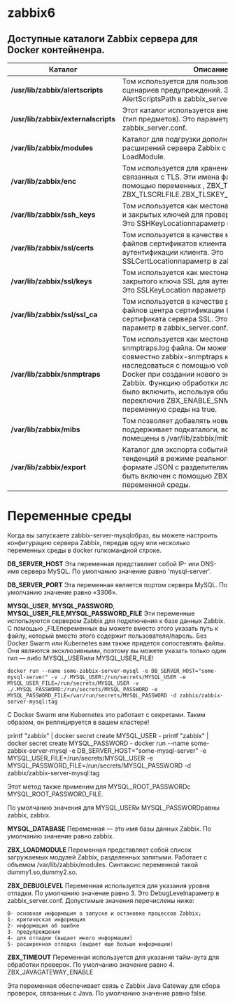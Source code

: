 # zabbix6


## Доступные каталоги Zabbix сервера для Docker контейненра.

|Каталог   |Описание   |
|----------|-----------|
|**/usr/lib/zabbix/alertscripts**   |Том используется для пользовательских сценариев  предупреждений. Это параметр AlertScriptsPath в zabbix_server.conf.|
|**/usr/lib/zabbix/externalscripts**|Этот каталог используется внешними проверками (тип предметов). Это параметр ExternalScripts в zabbix_server.conf.|
|**/var/lib/zabbix/modules**        |Каталог для подгрузки дополнительных модулей и расширений сервера Zabbix с помощью функции LoadModule.|
|**/var/lib/zabbix/enc**            |Том используется для хранения файлов, связанных с TLS. Эти имена файлов задаются с помощью переменных , ZBX_TLSCAFILEи ZBX_TLSCRLFILE.ZBX_TLSKEY_FILEZBX_TLSPSKFILE|
|**/var/lib/zabbix/ssh_keys**       |Том используется как местонахождение открытых и закрытых ключей для проверок и действий SSH. Это SSHKeyLocationпараметр в zabbix_server.conf.|
|**/var/lib/zabbix/ssl/certs**      | Том используется в качестве местоположения файлов сертификатов клиента SSL для аутентификации клиента. Это SSLCertLocationпараметр в zabbix_server.conf.|
|**/var/lib/zabbix/ssl/keys**       | Том используется как местонахождение файлов закрытого ключа SSL для аутентификации клиента. Это SSLKeyLocation параметр в zabbix_server.conf.|
|**/var/lib/zabbix/ssl/ssl_ca**     | Том используется в качестве расположения файлов центра сертификации (CA) для проверки сертификата сервера SSL. Это SSLCALocation параметр в zabbix_server.conf.|
|**/var/lib/zabbix/snmptraps**      | Том используется как местонахождение snmptraps.log файла. Он может использоваться совместно zabbix-snmptraps контейнером и наследоваться с помощью volumes_from опции Docker при создании нового экземпляра сервера Zabbix. Функцию обработки ловушек SNMP можно было включить, используя общий том и  переключив ZBX_ENABLE_SNMP_TRAPS переменную среды на true.|
|**/var/lib/zabbix/mibs**           | Том позволяет добавлять новые файлы MIB. Он не поддерживает подкаталоги,  все MIB должны быть помещены в /var/lib/zabbix/mibs.|
|**/var/lib/zabbix/export**         | Каталог для экспорта событий, истории и тенденций в режиме реального времени в  формате JSON с разделителями строк. Может быть включен с помощью ZBX_EXPORTFILESIZE переменной среды.|




# Переменные среды

Когда вы запускаете zabbix-server-mysqlобраз, вы можете настроить конфигурацию сервера Zabbix, передав одну или несколько переменных среды в docker runкомандной строке.


**DB_SERVER_HOST**
Эта переменная представляет собой IP- или DNS-имя сервера MySQL. По умолчанию значение равно 'mysql-server'.

**DB_SERVER_PORT**
Эта переменная является портом сервера MySQL. По умолчанию значение равно «3306».

**MYSQL_USER**, **MYSQL_PASSWORD**, **MYSQL_USER_FILE**,**MYSQL_PASSWORD_FILE**
Эти переменные используются сервером Zabbix для подключения к базе данных Zabbix. С помощью _FILEпеременных вы можете вместо этого указать путь к файлу, который вместо этого содержит пользователя/пароль. Без Docker Swarm или Kubernetes вам также придется сопоставлять файлы. Они являются эксклюзивными, поэтому вы можете указать только один тип — либо MYSQL_USERили MYSQL_USER_FILE!

~~~
docker run --name some-zabbix-server-mysql -e DB_SERVER_HOST="some-mysql-server" -v ./.MYSQL_USER:/run/secrets/MYSQL_USER -e MYSQL_USER_FILE=/run/secrets/MYSQL_USER -v ./.MYSQL_PASSWORD:/run/secrets/MYSQL_PASSWORD -e MYSQL_PASSWORD_FILE=/var/run/secrets/MYSQL_PASSWORD -d zabbix/zabbix-server-mysql:tag
~~~

С Docker Swarm или Kubernetes это работает с секретами. Таким образом, он реплицируется в вашем кластере!

printf "zabbix" | docker secret create MYSQL_USER -
printf "zabbix" | docker secret create MYSQL_PASSWORD -
docker run --name some-zabbix-server-mysql -e DB_SERVER_HOST="some-mysql-server" -e MYSQL_USER_FILE=/run/secrets/MYSQL_USER -e MYSQL_PASSWORD_FILE=/run/secrets/MYSQL_PASSWORD -d zabbix/zabbix-server-mysql:tag

Этот метод также применим для MYSQL_ROOT_PASSWORDс MYSQL_ROOT_PASSWORD_FILE.

По умолчанию значения для MYSQL_USERи MYSQL_PASSWORDравны zabbix, zabbix.

**MYSQL_DATABASE**
Переменная — это имя базы данных Zabbix. По умолчанию значение равно zabbix.

**ZBX_LOADMODULE**
Переменная представляет собой список загружаемых модулей Zabbix, разделенных запятыми. Работает с объемом /var/lib/zabbix/modules. Синтаксис переменной такой dummy1.so,dummy2.so.

**ZBX_DEBUGLEVEL**
Переменная используется для указания уровня отладки. По умолчанию значение равно 3. Это DebugLevelпараметр в zabbix_server.conf. Допустимые значения перечислены ниже:

    0- основная информация о запуске и остановке процессов Zabbix;
    1- критическая информация
    2- информация об ошибке
    3- предупреждения
    4- для отладки (выдает много информации)
    5- расширенная отладка (выдает еще больше информации)

**ZBX_TIMEOUT**
Переменная используется для указания тайм-аута для обработки проверок. По умолчанию значение равно 4.
ZBX_JAVAGATEWAY_ENABLE

Эта переменная обеспечивает связь с Zabbix Java Gateway для сбора проверок, связанных с Java. По умолчанию значение равно false.